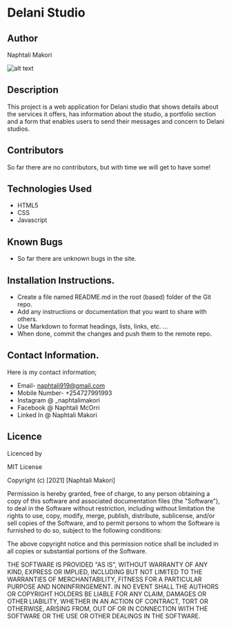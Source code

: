 # Delani Studio

## Author
Naphtali Makori

![alt text](https://scontent.fnbo2-1.fna.fbcdn.net/v/t1.6435-9/47052425_566646967118417_7131414301583081472_n.jpg?_nc_cat=105&ccb=1-3&_nc_sid=8bfeb9&_nc_eui2=AeEEBFqxyl0wDWIp9ftLq2aJivs6Xuj-Ic6K-zpe6P4hzqsiVfjalzRvKBvjMKBC9N3wsXOW7i68vPpWCEfytyMX&_nc_ohc=T6qfraxtzEAAX-0VYeH&_nc_ht=scontent.fnbo2-1.fna&oh=9ab1ef42f3d06255061472b16431abf7&oe=60D3C6F6)


## Description
This project is a web application for Delani studio that shows details about the services it offers, has information about the studio, a portfolio section and a form that enables users to send their messages and concern to Delani studios.

## Contributors
So far there are no contributors, but with time we will get to have some!

## Technologies Used
* HTML5
* CSS
* Javascript

## Known Bugs
* So far there are unknown bugs in the site.

## Installation Instructions.
* Create a file named README.md in the root (based) folder of the Git repo.
* Add any instructions or documentation that you want to share with others. 
* Use Markdown to format headings, lists, links, etc. ...
* When done, commit the changes and push them to the remote repo.

## Contact Information.
Here is my contact information;
* Email- naphtali919@gmail.com
* Mobile Number- +254727991993
* Instagram @ _naphtalimakori
* Facebook @ Naphtali McOrri
* Linked In @ Naphtali Makori
## Licence
Licenced by

MIT License

Copyright (c) [2021] [Naphtali Makori]

Permission is hereby granted, free of charge, to any person obtaining a copy
of this software and associated documentation files (the "Software"), to deal
in the Software without restriction, including without limitation the rights
to use, copy, modify, merge, publish, distribute, sublicense, and/or sell
copies of the Software, and to permit persons to whom the Software is
furnished to do so, subject to the following conditions:

The above copyright notice and this permission notice shall be included in all
copies or substantial portions of the Software.

THE SOFTWARE IS PROVIDED "AS IS", WITHOUT WARRANTY OF ANY KIND, EXPRESS OR
IMPLIED, INCLUDING BUT NOT LIMITED TO THE WARRANTIES OF MERCHANTABILITY,
FITNESS FOR A PARTICULAR PURPOSE AND NONINFRINGEMENT. IN NO EVENT SHALL THE
AUTHORS OR COPYRIGHT HOLDERS BE LIABLE FOR ANY CLAIM, DAMAGES OR OTHER
LIABILITY, WHETHER IN AN ACTION OF CONTRACT, TORT OR OTHERWISE, ARISING FROM,
OUT OF OR IN CONNECTION WITH THE SOFTWARE OR THE USE OR OTHER DEALINGS IN THE
SOFTWARE.
